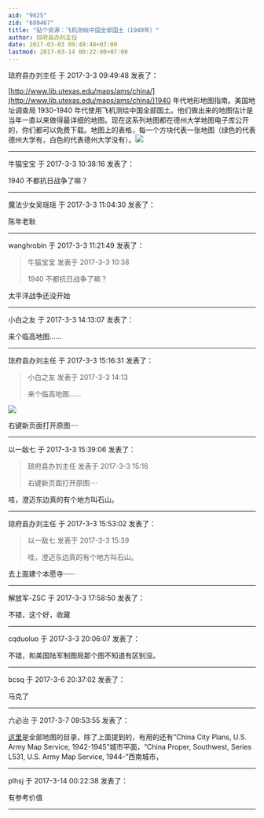 ```yaml
---
aid: "9025"
zid: "689467"
title: "贴个资源：飞机测绘中国全部国土（1940年）"
author: 琼府县办刘主任
date: 2017-03-03 09:49:48+07:00
lastmod: 2017-03-14 00:22:00+07:00
---
```


琼府县办刘主任 于 2017-3-3 09:49:48 发表了：

[http://www.lib.utexas.edu/maps/ams/china/](http://www.lib.utexas.edu/maps/ams/china/)1940 年代地形地图指南。美国地址调查局 1930-1940 年代使用飞机测绘中国全部国土。他们做出来的地图估计是当年一直以来做得最详细的地图。现在这系列地图都在德州大学地图电子库公开的，你们都可以免费下载。地图上的表格，每一个方块代表一张地图（绿色的代表德州大学有，白色的代表德州大学没有）。![](http://www.lib.utexas.edu/maps/ams/china/txu-oclc-10552568-index.jpg)

---

牛猫宝宝 于 2017-3-3 10:38:16 发表了：

1940 不都抗日战争了嘛？

---

魔法少女吴瑶瑶 于 2017-3-3 11:04:30 发表了：

陈年老耿

---

wanghrobin 于 2017-3-3 11:21:49 发表了：

> 牛猫宝宝 发表于 2017-3-3 10:38
>
> 1940 不都抗日战争了嘛？

太平洋战争还没开始

---

小白之友 于 2017-3-3 14:13:07 发表了：

来个临高地图……

---

琼府县办刘主任 于 2017-3-3 15:16:31 发表了：

> 小白之友 发表于 2017-3-3 14:13
>
> 来个临高地图……

![](http://www.lib.utexas.edu/maps/ams/china/txu-oclc-10552568-ne49-2.jpg)

右键新页面打开原图····

---

以一敌七 于 2017-3-3 15:39:06 发表了：

> 琼府县办刘主任 发表于 2017-3-3 15:16
>
> 右键新页面打开原图····

哇，澄迈东边真的有个地方叫石山。

---

琼府县办刘主任 于 2017-3-3 15:53:02 发表了：

> 以一敌七 发表于 2017-3-3 15:39
>
> 哇，澄迈东边真的有个地方叫石山。

去上面建个本愿寺······

---

解放军-ZSC 于 2017-3-3 17:58:50 发表了：

不错，这个好，收藏

---

cqduoluo 于 2017-3-3 20:06:07 发表了：

不错，和美国陆军制图局那个图不知道有区别没。

---

bcsq 于 2017-3-6 20:37:02 发表了：

马克了

---

六必治 于 2017-3-7 09:53:55 发表了：

[这里](http://www.lib.utexas.edu/maps/ams/)是全部地图的目录，除了上面提到的，有用的还有“China City Plans, U.S. Army Map Service, 1942-1945”城市平面，“China Proper, Southwest, Series L531, U.S. Army Map Service, 1944-”西南城市，

---

plhsj 于 2017-3-14 00:22:38 发表了：

有参考价值

---
